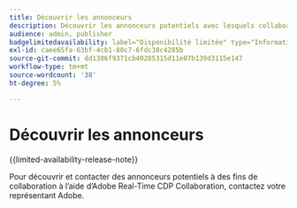 ```yaml
---
title: Découvrir les annonceurs
description: Découvrir les annonceurs potentiels avec lesquels collaborer à l’aide d’Adobe Real-Time CDP Collaboration
audience: admin, publisher
badgelimitedavailability: label="Disponibilité limitée" type="Informative" url="https://helpx.adobe.com/legal/product-descriptions/real-time-customer-data-platform-collaboration.html newtab=true"
exl-id: caee65fa-63bf-4cb1-80c7-6fdc38c4285b
source-git-commit: dd1386f9371cb40285315d11e07b139d3115e147
workflow-type: tm+mt
source-wordcount: '38'
ht-degree: 5%

---
```


# Découvrir les annonceurs

{{limited-availability-release-note}}

Pour découvrir et contacter des annonceurs potentiels à des fins de collaboration à l’aide d’Adobe Real-Time CDP Collaboration, contactez votre représentant Adobe.
